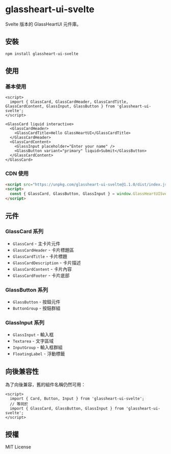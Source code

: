 # glassheart-ui-svelte

Svelte 版本的 GlassHeartUI 元件庫。

## 安裝

```bash
npm install glassheart-ui-svelte
```

## 使用

### 基本使用

```svelte
<script>
  import { GlassCard, GlassCardHeader, GlassCardTitle, GlassCardContent, GlassInput, GlassButton } from 'glassheart-ui-svelte';
</script>

<GlassCard liquid interactive>
  <GlassCardHeader>
    <GlassCardTitle>Hello GlassHeartUI</GlassCardTitle>
  </GlassCardHeader>
  <GlassCardContent>
    <GlassInput placeholder="Enter your name" />
    <GlassButton variant="primary" liquid>Submit</GlassButton>
  </GlassCardContent>
</GlassCard>
```

### CDN 使用

```html
<script src="https://unpkg.com/glassheart-ui-svelte@1.1.0/dist/index.js"></script>
<script>
  const { GlassCard, GlassButton, GlassInput } = window.GlassHeartUISvelte;
</script>
```

## 元件

### GlassCard 系列
- `GlassCard` - 主卡片元件
- `GlassCardHeader` - 卡片標題區
- `GlassCardTitle` - 卡片標題
- `GlassCardDescription` - 卡片描述
- `GlassCardContent` - 卡片內容
- `GlassCardFooter` - 卡片底部

### GlassButton 系列
- `GlassButton` - 按鈕元件
- `ButtonGroup` - 按鈕群組

### GlassInput 系列
- `GlassInput` - 輸入框
- `Textarea` - 文字區域
- `InputGroup` - 輸入框群組
- `FloatingLabel` - 浮動標籤

## 向後兼容性

為了向後兼容，舊的組件名稱仍然可用：

```svelte
<script>
  import { Card, Button, Input } from 'glassheart-ui-svelte';
  // 等同於
  import { GlassCard, GlassButton, GlassInput } from 'glassheart-ui-svelte';
</script>
```

## 授權

MIT License
